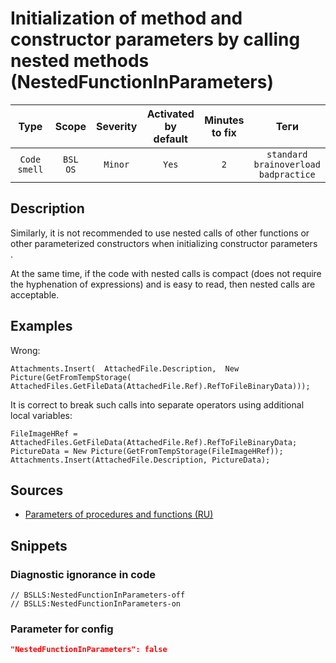 # Initialization of method and constructor parameters by calling nested methods (NestedFunctionInParameters)

|     Type     |        Scope        | Severity | Activated<br>by default | Minutes<br>to fix |                            Теги                            |
|:------------:|:-------------------:|:--------:|:-----------------------------:|:-----------------------:|:----------------------------------------------------------:|
| `Code smell` | `BSL`<br>`OS` | `Minor`  |             `Yes`             |           `2`           | `standard`<br>`brainoverload`<br>`badpractice` |

<!-- Блоки выше заполняются автоматически, не трогать -->
## Description
<!-- Описание диагностики заполняется вручную. Необходимо понятным языком описать смысл и схему работу -->

Similarly, it is not recommended to use nested calls of other functions or other parameterized constructors when initializing constructor parameters  
.

At the same time, if the code with nested calls is compact (does not require the hyphenation of expressions) and is easy to read, then nested calls are acceptable.

## Examples
<!-- В данном разделе приводятся примеры, на которые диагностика срабатывает, а также можно привести пример, как можно исправить ситуацию -->

Wrong:

```bsl
Attachments.Insert(  AttachedFile.Description,  New Picture(GetFromTempStorage(   AttachedFiles.GetFileData(AttachedFile.Ref).RefToFileBinaryData)));
```

It is correct to break such calls into separate operators using additional local variables:

```bsl
FileImageHRef = AttachedFiles.GetFileData(AttachedFile.Ref).RefToFileBinaryData; PictureData = New Picture(GetFromTempStorage(FileImageHRef)); Attachments.Insert(AttachedFile.Description, PictureData);
```

## Sources
<!-- Необходимо указывать ссылки на все источники, из которых почерпнута информация для создания диагностики -->


* [Parameters of procedures and functions (RU)](https://its.1c.ru/db/v8std#content:640:hdoc)

## Snippets

<!-- Блоки ниже заполняются автоматически, не трогать -->
### Diagnostic ignorance in code

```bsl
// BSLLS:NestedFunctionInParameters-off
// BSLLS:NestedFunctionInParameters-on
```

### Parameter for config

```json
"NestedFunctionInParameters": false
```
